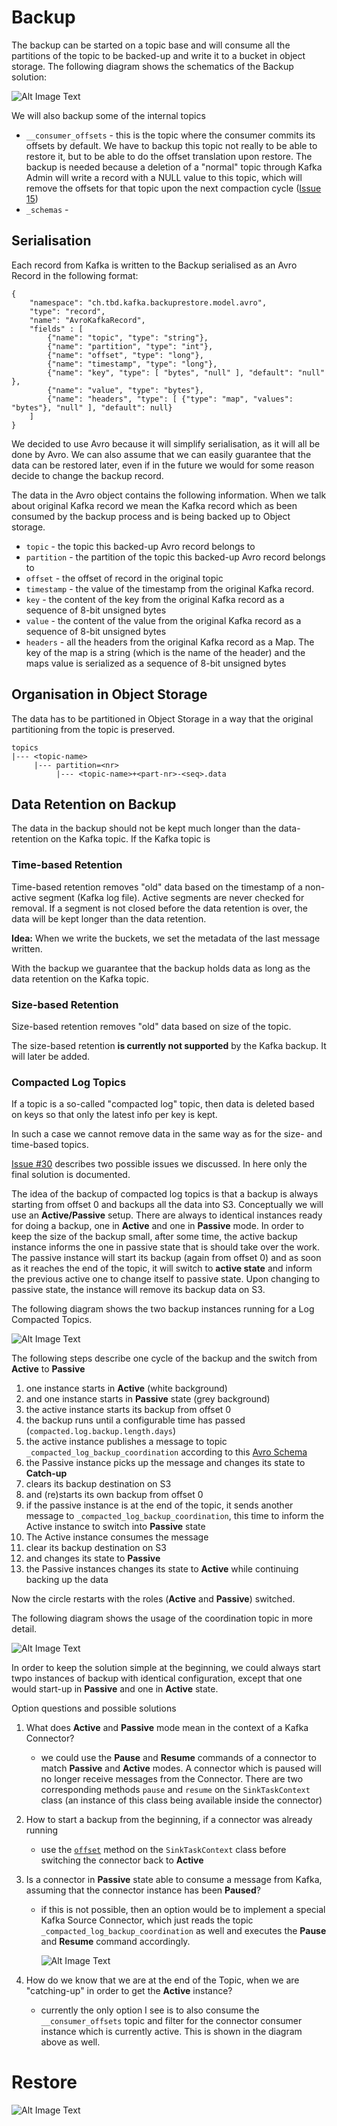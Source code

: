 # Backup

The backup can be started on a topic base and will consume all the partitions of the topic to be backed-up and write it to a bucket in object storage. The following diagram shows the schematics of the Backup solution:

![Alt Image Text](./images/backup.png "Backup")

We will also backup some of the internal topics

* `__consumer_offsets` - this is the topic where the consumer commits its offsets by default. We have to backup this topic not really to be able to restore it, but to be able to do the offset translation upon restore. The backup is needed because a deletion of a "normal" topic through Kafka Admin will write a record with a NULL value to this topic, which will remove the offsets for that topic upon the next compaction cycle ([Issue 15](https://github.com/TrivadisPF/kafka-backup/issues/15))
* `_schemas` -

## Serialisation

Each record from Kafka is written to the Backup serialised as an Avro Record in the following format:

```
{
    "namespace": "ch.tbd.kafka.backuprestore.model.avro",
    "type": "record",
    "name": "AvroKafkaRecord",
    "fields" : [
        {"name": "topic", "type": "string"},
        {"name": "partition", "type": "int"},
        {"name": "offset", "type": "long"},
        {"name": "timestamp", "type": "long"},
        {"name": "key", "type": [ "bytes", "null" ], "default": "null" },
        {"name": "value", "type": "bytes"},
        {"name": "headers", "type": [ {"type": "map", "values": "bytes"}, "null" ], "default": null}
    ]
}
```

We decided to use Avro because it will simplify serialisation, as it will all be done by Avro. We can also assume that we can easily guarantee that the data can be restored later, even if in the future we would for some reason decide to change the backup record.

The data in the Avro object contains the following information. When we talk about original Kafka record we mean the Kafka record which as been consumed by the backup process and is being backed up to Object storage.

* `topic` - the topic this backed-up Avro record belongs to
* `partition` - the partition of the topic this backed-up Avro record belongs to
* `offset` - the offset of record in the original topic
* `timestamp` - the value of the timestamp from the original Kafka record.
* `key` - the content of the key from the original Kafka record as a sequence of 8-bit unsigned bytes
* `value` - the content of the value from the original Kafka record as a sequence of 8-bit unsigned bytes
* `headers` - all the headers from the original Kafka record as a Map. The key of the map is a string (which is the name of the header) and the maps value is serialized as a sequence of 8-bit unsigned bytes

## Organisation in Object Storage

The data has to be partitioned in Object Storage in a way that the original partitioning from the topic is preserved.

```
topics
|--- <topic-name>
     |--- partition=<nr>
          |--- <topic-name>+<part-nr>-<seq>.data
```


## Data Retention on Backup

The data in the backup should not be kept much longer than the data-retention on the Kafka topic. If the Kafka topic is

### Time-based Retention

Time-based retention removes "old" data based on the timestamp of a non-active segment (Kafka log file). Active segments are never checked for removal. If a segment is not closed before the data retention is over, the data will be kept longer than the data retention.

**Idea:** When we write the buckets, we set the metadata of the last message written.

With the backup we guarantee that the backup holds data as long as the data retention on the Kafka topic.
### Size-based Retention

Size-based retention removes "old" data based on size of the topic.

The size-based retention **is currently not supported** by the Kafka backup. It will later be added.

### Compacted Log Topics

If a topic is a so-called "compacted log" topic, then data is deleted based on keys so that only the latest info per key is kept.

In such a case we cannot remove data in the same way as for the size- and time-based topics.

[Issue #30](https://github.com/TrivadisPF/kafka-backup/issues/30) describes two possible issues we discussed. In here only the final solution is documented.

The idea of the backup of compacted log topics is that a backup is always starting from offset 0 and backups all the data into S3. Conceptually we will use an **Active/Passive** setup. There are always to identical instances ready for doing a backup, one in **Active** and one in **Passive** mode. In order to keep the size of the backup small, after some time, the active backup instance informs the one in passive state that is should take over the work. The passive instance will start its backup (again from offset 0) and as soon as it reaches the end of the topic, it will switch to **active state** and inform the previous active one to change itself to passive state. Upon changing to passive state, the instance will remove its backup data on S3.  

The following diagram shows the two backup instances running for a Log Compacted Topics.

![Alt Image Text](./images/backup-log-compacted.png "Handling Log Compacted topics")

The following steps describe one cycle of the backup and the switch from **Active** to **Passive**

 1. one instance starts in **Active** (white background)
 2. and one instance starts in **Passive** state (grey background)
 3. the active instance starts its backup from offset 0
 4. the backup runs until a configurable time has passed (`compacted.log.backup.length.days`)
 5. the active instance publishes a message to topic `_compacted_log_backup_coordination` according to this [Avro Schema](../src/main/avro/AvroCompatedLogBackupCoordination-v1.0.avsc)
 6. the Passive instance picks up the message and changes its state to **Catch-up**
 7. clears its backup destination on S3
 8. and (re)starts its own backup from offset 0
 9. if the passive instance is at the end of the topic, it sends another message to `_compacted_log_backup_coordination`, this time to inform the Active instance to switch into **Passive** state
 10. The Active instance consumes the message
 11. clear its backup destination on S3
 12. and changes its state to **Passive**
 13. the Passive instances changes its state to **Active** while continuing backing up the data

Now the circle restarts with the roles (**Active** and **Passive**) switched.

The following diagram shows the usage of the coordination topic in more detail.

![Alt Image Text](./images/backup-log-compacted-coord.png "Handling Log Compacted topics")


In order to keep the solution simple at the beginning, we could always start twpo instances of backup with identical configuration, except that one would start-up in **Passive** and one in **Active** state.

Option questions and possible solutions

  1. What does **Active** and **Passive** mode mean in the context of a Kafka Connector?

     * we could use the **Pause** and **Resume** commands of a connector to match **Passive** and **Active** modes. A connector which is paused will no longer receive messages from the Connector. There are two corresponding methods `pause` and `resume` on the `SinkTaskContext` class (an instance of this class being available inside the connector)
  2. How to start a backup from the beginning, if a connector was already running

     * use the [`offset`](http://raovat2.champhay.com/apache/kafka/2.2.1/javadoc/org/apache/kafka/connect/sink/SinkTaskContext.html#offset-java.util.Map) method on the `SinkTaskContext` class before switching the connector back to **Active**

  3. Is a connector in **Passive** state able to consume a message from Kafka, assuming that the connector instance has been **Paused**?

     * if this is not possible, then an option would be to implement a special Kafka Source Connector, which just reads the topic  `_compacted_log_backup_coordination` as well and executes the **Pause** and **Resume** command accordingly.

 		![Alt Image Text](./images/backup-log-compacted-state-coord.png "Handling Log Compacted topics")

  4. How do we know that we are at the end of the Topic, when we are "catching-up" in order to get the **Active** instance?

     * currently the only option I see is to also consume the `__consumer_offsets` topic and filter for the connector consumer instance which is currently active. This is shown in the diagram above as well.



# Restore

![Alt Image Text](./images/restore.png "Restore")
